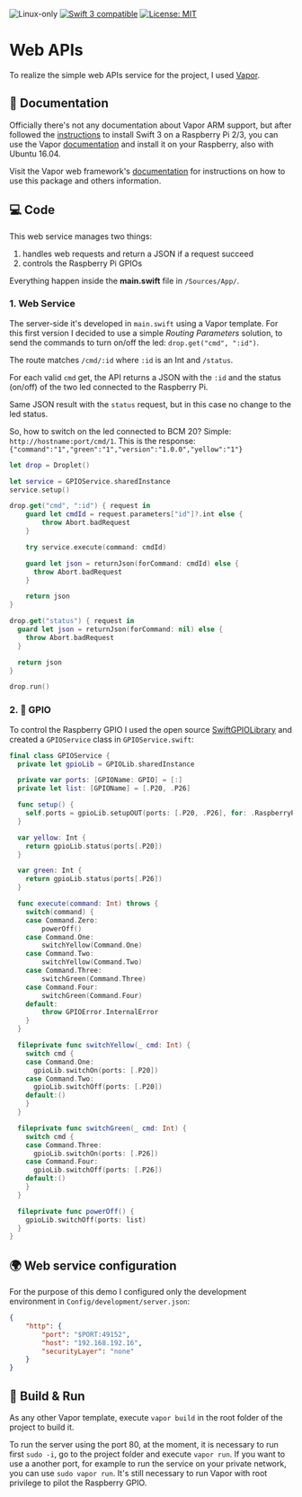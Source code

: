 <p>
<img src="https://img.shields.io/badge/os-linux-green.svg?style=flat" alt="Linux-only" />
<a href="https://developer.apple.com/swift"><img src="https://img.shields.io/badge/swift3-compatible-orange.svg?style=flat" alt="Swift 3 compatible" /></a>
<a href="https://raw.githubusercontent.com/uraimo/SwiftyGPIO/master/LICENSE"><img src="http://img.shields.io/badge/license-MIT-blue.svg?style=flat" alt="License: MIT" /></a>
</p>


# Web APIs

To realize the simple web APIs service for the project, I used [Vapor](https://vapor.codes/).

## 📖 Documentation

Officially there's not any documentation about Vapor ARM support, but after followed the [instructions](http://dev.iachieved.it/iachievedit/swift-3-0-on-raspberry-pi-2-and-3/) to install Swift 3 on a Raspberry Pi 2/3, you can use the Vapor [documentation](https://vapor.github.io/documentation/getting-started/install-toolbox.html) and install it on your Raspberry, also with Ubuntu 16.04.

Visit the Vapor web framework's [documentation](http://docs.vapor.codes) for instructions on how to use this package and others information.

## 💻 Code

This web service manages two things:

1. handles web requests and return a JSON if a request succeed
2. controls the Raspberry Pi GPIOs

Everything happen inside the **main.swift** file in `/Sources/App/`.

### 1. Web Service

The server-side it's developed in `main.swift` using a Vapor template. For this first version I decided to use a simple *Routing Parameters* solution, to send the commands to turn on/off the led: `drop.get("cmd", ":id")`.

The route matches `/cmd/:id` where `:id` is an Int and `/status`.

For each valid `cmd` get, the API returns a JSON with the `:id` and the status (on/off) of the two led connected to the Raspberry Pi.

Same JSON result with the `status` request, but in this case no change to the led status.

So, how to switch on the led connected to BCM 20? Simple:
`http://hostname:port/cmd/1`.
This is the response:
`{"command":"1","green":"1","version":"1.0.0","yellow":"1"}`

```swift
let drop = Droplet()

let service = GPIOService.sharedInstance
service.setup()

drop.get("cmd", ":id") { request in
    guard let cmdId = request.parameters["id"]?.int else {
        throw Abort.badRequest
    }

    try service.execute(command: cmdId)

    guard let json = returnJson(forCommand: cmdId) else {
      throw Abort.badRequest
    }

    return json
}

drop.get("status") { request in
  guard let json = returnJson(forCommand: nil) else {
    throw Abort.badRequest
  }

  return json
}

drop.run()
```

### 2. 🚥 GPIO
To control the Raspberry GPIO I used the open source [SwiftGPIOLibrary](https://github.com/darthpelo/SwiftGPIOLibrary) and created a `GPIOService` class in `GPIOService.swift`:

```swift
final class GPIOService {
  private let gpioLib = GPIOLib.sharedInstance

  private var ports: [GPIOName: GPIO] = [:]
  private let list: [GPIOName] = [.P20, .P26]

  func setup() {
    self.ports = gpioLib.setupOUT(ports: [.P20, .P26], for: .RaspberryPi2)
  }

  var yellow: Int {
    return gpioLib.status(ports[.P20])
  }

  var green: Int {
    return gpioLib.status(ports[.P26])
  }

  func execute(command: Int) throws {
    switch(command) {
    case Command.Zero:
        powerOff()
    case Command.One:
        switchYellow(Command.One)
    case Command.Two:
        switchYellow(Command.Two)
    case Command.Three:
        switchGreen(Command.Three)
    case Command.Four:
        switchGreen(Command.Four)
    default:
        throw GPIOError.InternalError
    }
  }

  fileprivate func switchYellow(_ cmd: Int) {
    switch cmd {
    case Command.One:
      gpioLib.switchOn(ports: [.P20])
    case Command.Two:
      gpioLib.switchOff(ports: [.P20])
    default:()
    }
  }

  fileprivate func switchGreen(_ cmd: Int) {
    switch cmd {
    case Command.Three:
      gpioLib.switchOn(ports: [.P26])
    case Command.Four:
      gpioLib.switchOff(ports: [.P26])
    default:()
    }
  }

  fileprivate func powerOff() {
    gpioLib.switchOff(ports: list)
  }
}
```

## 🌍 Web service configuration

For the purpose of this demo I configured only the development environment in `Config/development/server.json`:
```json
{
	"http": {
		"port": "$PORT:49152",
		"host": "192.168.192.16",
		"securityLayer": "none"
	}
}
```

## 🚀 Build & Run

As any other Vapor template, execute `vapor build` in the root folder of the project to build it.

To run the server using the port 80, at the moment, it is necessary to run first `sudo -i`, go to the project folder and execute `vapor run`.
If you want to use a another port, for example to run the service on your private network, you can use `sudo vapor run`. It's still necessary to run Vapor with root privilege to pilot the Raspberry GPIO.
